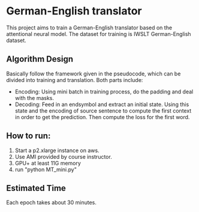 # German-English translator
This project aims to train a German-English translator based on the attentional neural model.
The dataset for training is IWSLT German-English dataset.

## Algorithm Design
Basically follow the framework given in the pseudocode, which can be divided into training and translation.
Both parts include:
  - Encoding: Using mini batch in training process, do the padding and deal with the masks. 
  - Decoding: Feed in an endsymbol and extract an initial state. Using this state and the encoding of source sentence to compute the first context in order to get the prediction. Then compute the loss for the first word.

## How to run:
1. Start a p2.xlarge instance on aws.
2. Use AMI provided by course instructor.
3. GPU+ at least 11G memory
4. run "python MT_mini.py"

## Estimated Time
Each epoch takes about 30 minutes.
